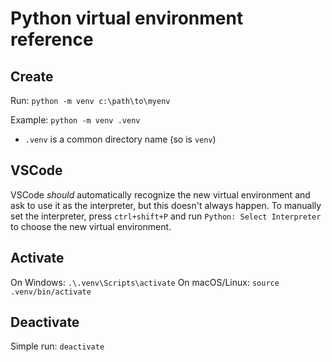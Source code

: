 # Python virtual environment reference

## Create
Run: `python -m venv c:\path\to\myenv`

Example: `python -m venv .venv` 
- `.venv` is a common directory name (so is `venv`)

## VSCode
VSCode *should* automatically recognize the new virtual environment and ask to use it as the interpreter, but this doesn't always happen. To manually set the interpreter, press `ctrl+shift+P` and run `Python: Select Interpreter` to choose the new virtual environment.

## Activate
On Windows: `.\.venv\Scripts\activate`
On macOS/Linux: `source .venv/bin/activate`

## Deactivate
Simple run: `deactivate`